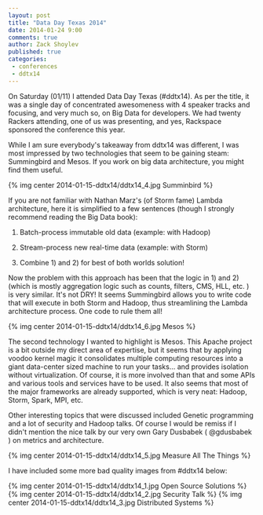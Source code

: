 ```yaml
---
layout: post
title: "Data Day Texas 2014"
date: 2014-01-24 9:00
comments: true
author: Zack Shoylev
published: true
categories:
 - conferences
 - ddtx14
---
```


On Saturday (01/11) I attended Data Day Texas (#ddtx14). As per the
title, it was a single day of concentrated awesomeness with 4 speaker tracks
and focusing, and very much so, on Big Data for developers. We had twenty
Rackers attending, one of us was presenting, and yes, Rackspace sponsored
the conference this year.

<!--more-->

While I am sure everybody's takeaway from ddtx14 was different, I was most impressed by two technologies that seem to be gaining steam: Summingbird and Mesos. If you work on big data architecture, you might find them useful.

{% img center 2014-01-15-ddtx14/ddtx14_4.jpg Summinbird %}

If you are not familiar with Nathan Marz's (of Storm fame) Lambda architecture, here it is simplified to a few sentences (though I strongly recommend reading the Big Data book):

1. Batch-process immutable old data (example: with Hadoop)

1. Stream-process new real-time data (example: with Storm)

1. Combine 1) and 2) for best of both worlds solution!

Now the problem with this approach has been that the logic in 1) and 2) (which is mostly aggregation logic such as counts, filters, CMS, HLL, etc. ) is very similar. It's not DRY! It seems Summingbird allows you to write code that will execute in both Storm and Hadoop, thus streamlining the Lambda architecture process. One code to rule them all!

{% img center 2014-01-15-ddtx14/ddtx14_6.jpg Mesos %}

The second technology I wanted to highlight is Mesos. This Apache project is a bit outside my direct area of expertise, but it seems that by applying voodoo kernel magic it consolidates multiple computing resources into a giant data-center sized machine to run your tasks... and provides isolation without virtualization. Of course, it is more involved than that and some APIs and various tools and services have to be used. It also seems that most of the major frameworks are already supported, which is very neat: Hadoop, Storm, Spark, MPI, etc.

Other interesting topics that were discussed included Genetic programming and a lot of security and Hadoop talks. Of course I would be remiss if I didn't mention the nice talk by our very own Gary Dusbabek ( @gdusbabek ) on metrics and architecture.

{% img center 2014-01-15-ddtx14/ddtx14_5.jpg Measure All The Things %}

I have included some more bad quality images from #ddtx14 below:

{% img center 2014-01-15-ddtx14/ddtx14_1.jpg Open Source Solutions %}
{% img center 2014-01-15-ddtx14/ddtx14_2.jpg Security Talk %}
{% img center 2014-01-15-ddtx14/ddtx14_3.jpg Distributed Systems %}
